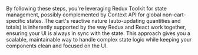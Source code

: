 By following these steps, you're leveraging Redux Toolkit for state management, possibly complemented by Context API for global non-cart-specific states. The cart's reactive nature (auto-updating quantities and totals) is inherently supported by the way Redux and React work together, ensuring your UI is always in sync with the state. This approach gives you a scalable, maintainable way to handle complex state logic while keeping your components clean and focused on the UI. 
